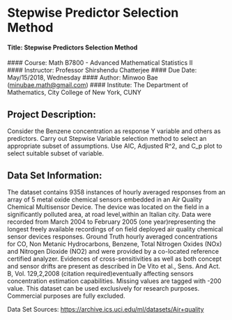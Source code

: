 # Stepwise Predictor Selection Method

#### Title: Stepwise Predictors Selection Method
#### Course: Math B7800 - Advanced Mathematical Statistics II
#### Instructor: Professor Shirshendu Chatterjee
#### Due Date: May/15/2018, Wednesday
#### Author: Minwoo Bae (minubae.math@gmail.com)
#### Institute: The Department of Mathematics, City College of New York, CUNY

## Project Description:
Consider the Benzene concentration as response Y variable and others as predictors.
Carry out Stepwise Variable selection method to select an appropriate subset of assumptions.
Use AIC, Adjusted R^2, and C_p plot to select suitable subset of variable.

## Data Set Information:
The dataset contains 9358 instances of hourly averaged responses from an array of 5 metal oxide chemical sensors embedded
in an Air Quality Chemical Multisensor Device. The device was located on the field in a significantly polluted area,
at road level,within an Italian city. Data were recorded from March 2004 to February 2005 (one year)representing
the longest freely available recordings of on field deployed air quality chemical sensor devices responses.
Ground Truth hourly averaged concentrations for CO, Non Metanic Hydrocarbons, Benzene, Total Nitrogen Oxides (NOx) and
Nitrogen Dioxide (NO2) and were provided by a co-located reference certified analyzer. Evidences of cross-sensitivities
as well as both concept and sensor drifts are present as described in De Vito et al., Sens. And Act. B, Vol. 129,2,2008
(citation required)eventually affecting sensors concentration estimation capabilities.
Missing values are tagged with -200 value.
This dataset can be used exclusively for research purposes. Commercial purposes are fully excluded.

Data Set Sources: https://archive.ics.uci.edu/ml/datasets/Air+quality

